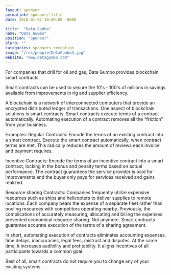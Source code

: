 ```yaml
---
layout: sponsor
permalink: sponsor/:title
date: 2010-01-01 10:00:00 -0600

title:  "Data Gumbo"
name: "Data Gumbo"
position: "Sponsor"
blurb: ""
categories: sponsors-reception
image: "/res/people/DataGumbo3.jpg"
website: "www.datagumbo.com"
---
```

For companies that drill for oil and gas, Data Gumbo provides blockchain smart contracts. 

Smart contracts can be used to secure the 10's - 100's of millions in savings available from improvements in rig and supplier efficiency.

A blockchain is a network of interconnected computers that provide an encrypted distributed ledger of transactions. One aspect of blockchain solutions is smart contracts. Smart contracts execute terms of a contract automatically. Automating execution of a contract removes all the “friction” from your business.

Examples: Regular Contracts: Encode the terms of an existing contract into a smart contract. Execute the smart contract automatically, when contract terms are met. This radically reduces the amount of reviews each invoice and payment requires.

Incentive Contracts: Encode the terms of an incentive contract into a smart contract, locking in the bonus and penalty terms based on actual performance. The contract guarantees the service provider is paid for improvements and the buyer only pays for services received and gains realized.

Resource sharing Contracts: Companies frequently utilize expensive resources such as ships and helicopters to deliver supplies to remote locations. Each company bears the expense of a separate fleet rather than pooling resources with competitors operating nearby. Previously, the complications of accurately measuring, allocating and billing the expenses prevented economical resource sharing. Not anymore. Smart contracts guarantee accurate execution of the terms of a sharing agreement.

In short, automating execution of contracts eliminates accounting expenses, time delays, inaccuracies, legal fees, mistrust and disputes. At the same time, it increases audibility and profitability. It aligns incentives of all participants towards a common goal.

Best of all, smart contracts do not require you to change any of your existing systems.
